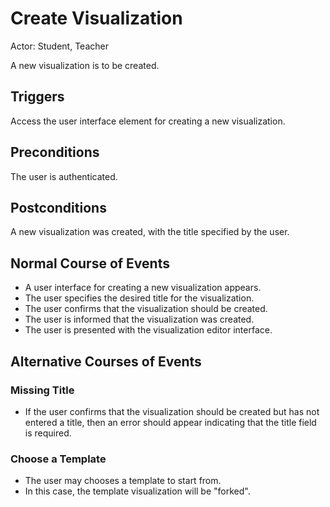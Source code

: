 # Create Visualization

Actor: Student, Teacher

A new visualization is to be created.

## Triggers

Access the user interface element for creating a new visualization.

## Preconditions

The user is authenticated.

## Postconditions

A new visualization was created, with the title specified by the user.

## Normal Course of Events

 * A user interface for creating a new visualization appears.
 * The user specifies the desired title for the visualization.
 * The user confirms that the visualization should be created.
 * The user is informed that the visualization was created.
 * The user is presented with the visualization editor interface.

## Alternative Courses of Events

### Missing Title

 * If the user confirms that the visualization should be created but has not entered a title, then an error should appear indicating that the title field is required.

### Choose a Template

 * The user may chooses a template to start from.
 * In this case, the template visualization will be "forked".
